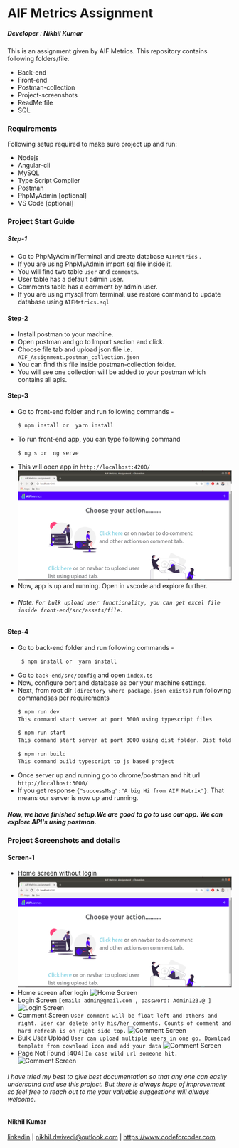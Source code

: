 # AIF Metrics Assignment
##### _Developer : Nikhil Kumar_
This is an assignment given by AIF Metrics. This repository contains following folders/file. 
  - Back-end
  - Front-end
  - Postman-collection
  - Project-screenshots
  - ReadMe file 
  - SQL
### Requirements 
Following setup required to make sure project up and run:
  - Nodejs 
  - Angular-cli
  - MySQL
  - Type Script Complier
  - Postman
  - PhpMyAdmin [optional]
  - VS Code [optional]


### Project Start Guide
##### Step-1
- Go to PhpMyAdmin/Terminal and create database `AIFMetrics` .
- If you are using PhpMyAdmin import sql file inside it. 
- You will find two table `user` and `comments`.
- User table has a default admin user. 
- Comments table has a comment by admin user.
- If you are using mysql from terminal, use restore command to update database using `AIFMetrics.sql`
#### Step-2
- Install postman to your machine.
- Open postman and go to Import section and click.
- Choose file tab and upload json file i.e. `AIF_Assignment.postman_collection.json`
- You can find this file inside postman-collection folder.
- You will see one collection will be added to your postman which contains all apis.
#### Step-3
- Go to front-end folder and run following commands -
    ```sh
    $ npm install or  yarn install
    ```
- To run front-end app, you can  type following  command
    ```sh
    $ ng s or  ng serve
    ```
- This will open app in `http://localhost:4200/`
![Home Screen](https://raw.githubusercontent.com/NikhilKrDwivedi/AIF_Metrics_Assignment/master/project-screenshots/1.home_without_login.png)
- Now, app is up and running. Open in vscode and explore further.
- ###### Note: `For bulk upload user functionality, you can get excel file inside front-end/src/assets/file. `

#### Step-4
-  Go to back-end folder and run following commands  -
   ```sh
    $ npm install or  yarn install
    ```
- Go to `back-end/src/config` and open `index.ts`
- Now, configure port and database as per your machine settings.
- Next, from root dir `(directory where package.json exists)` run following commandsas per requirements
    ```sh
    $ npm run dev
    This command start server at port 3000 using typescript files
    ```
     ```sh
    $ npm run start
    This command start server at port 3000 using dist folder. Dist folder generates when we build typescript project to js based project using tsc complier
    ```
    ```sh
    $ npm run build
    This command build typescript to js based project 
    ```
- Once server up and running go to chrome/postman and hit url `http://localhost:3000/` 
- If you get response `{"successMsg":"A big Hi from AIF Matrix"}`. That means our server is now up and running.
    
##### Now, we have finished setup.We are good to go to use our app. We can explore API's using postman.

### Project Screenshots and details
#### Screen-1
- Home screen without login
![Home Screen](https://raw.githubusercontent.com/NikhilKrDwivedi/AIF_Metrics_Assignment/master/project-screenshots/1.home_without_login.png)
- Home screen after login
![Home Screen](https://raw.githubusercontent.com/NikhilKrDwivedi/AIF_Metrics_Assignment/master/project-screenshots/2.home_with_login.png)
- Login Screen `[email: admin@gmail.com , password: Admin123.@ ]`
![Login Screen](https://raw.githubusercontent.com/NikhilKrDwivedi/AIF_Metrics_Assignment/master/project-screenshots/3.login_screen.png)
- Comment Screen `User comment will be float left and others and right. User can delete only his/her comments. Counts of comment and hard refresh is on right side top.`
![Comment Screen](https://raw.githubusercontent.com/NikhilKrDwivedi/AIF_Metrics_Assignment/master/project-screenshots/4.comment_window.png)
- Bulk User Upload `User can upload multiple users in one go. Download template from download icon and add your data`
![Comment Screen](https://raw.githubusercontent.com/NikhilKrDwivedi/AIF_Metrics_Assignment/master/project-screenshots/5.bulk_user_upload.png)
- Page Not Found [404] `In case wild url someone hit. `
![Comment Screen](https://raw.githubusercontent.com/NikhilKrDwivedi/AIF_Metrics_Assignment/master/project-screenshots/6.page_not_found.png)



###### I have tried my best to give best documentation so that any one can easily undersatnd and use this project. But there is always hope of improvement so feel free to reach out to me your valuable suggestions will always welcome. 


#### Nikhil Kumar
[linkedin](https://www.linkedin.com/in/nikhilkrdwivedi/) | nikhil.dwivedi@outlook.com | https://www.codeforcoder.com

